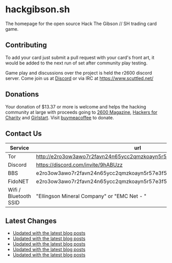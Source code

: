 # hackgibson.sh
The homepage for the open source Hack The Gibson // SH trading card game.


## Contributing

To add your card just submit a pull request with your card's front art, it would be added to the next run of set after community play testing.

Game play and discussions over the project is held the r2600 discord server. Come join us at [Discord](https://discord.com/invite/9hABUzz) or via IRC at https://www.scuttled.net/


## Donations

Your donation of $13.37 or more is welcome and helps the hacking community at large with proceeds going to [2600 Magazine](https://2600.com/), [Hackers for Charity](https://hackersforcharity.org) and [Girlstart](https://girlstart.org).  Visit [buymeacoffee](https://www.buymeacoffee.com/hackgibson.sh) to donate.


## Contact Us

Service | url
-|-
Tor | http://e2ro3ow3awo7r2favn24n65ycc2qmzkoayn5r57e3f56nvjwdcgg32ad.onion
Discord | https://discord.com/invite/9hABUzz
BBS | e2ro3ow3awo7r2favn24n65ycc2qmzkoayn5r57e3f56nvjwdcgg32ad.onion:23
FidoNET | e2ro3ow3awo7r2favn24n65ycc2qmzkoayn5r57e3f56nvjwdcgg32ad.onion:24554
Wifi / Bluetooth SSID | "Ellingson Mineral Company" or "EMC Net - <fidonet address>"

## Latest Changes
<!-- BLOG-POST-LIST:START -->
- [Updated with the latest blog posts](https://github.com/DFW2600/hackgibson.sh/commit/c809bd558d9da01685b383750fe229d17b392ea5)
- [Updated with the latest blog posts](https://github.com/DFW2600/hackgibson.sh/commit/cec928a7f96fa4d3e37f05ace8130bec2f5632be)
- [Updated with the latest blog posts](https://github.com/DFW2600/hackgibson.sh/commit/1cfd53bfef626b8b49f56a1200f7800eaa7a8456)
- [Updated with the latest blog posts](https://github.com/DFW2600/hackgibson.sh/commit/5ff0db0a2ade33ee50a512294c4947e2011da20b)
- [Updated with the latest blog posts](https://github.com/DFW2600/hackgibson.sh/commit/734d2d81f4796415c1b7044fb17fe6f3f4c35d20)
<!-- BLOG-POST-LIST:END -->
